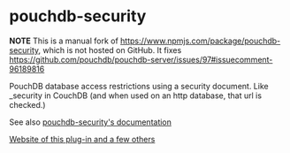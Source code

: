 pouchdb-security
================

**NOTE** This is a manual fork of https://www.npmjs.com/package/pouchdb-security,
which is not hosted on GitHub. It fixes https://github.com/pouchdb/pouchdb-server/issues/97#issuecomment-96189816

PouchDB database access restrictions using a security document. Like
_security in CouchDB (and when used on an http database, that url is
checked.)

See also [pouchdb-security's documentation](http://pythonhosted.org/Python-PouchDB/js-plugins.html#pouchdb-security-plug-in)

[Website of this plug-in and a few others](http://python-pouchdb.marten-de-vries.nl/plugins.html)
